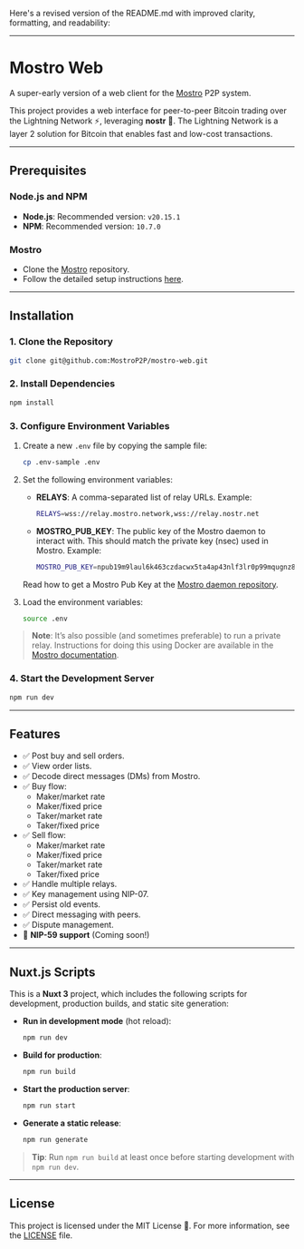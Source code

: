 Here's a revised version of the README.md with improved clarity, formatting, and readability: 

---

# Mostro Web

A super-early version of a web client for the [Mostro](https://github.com/MostroP2P/mostro) P2P system.

This project provides a web interface for peer-to-peer Bitcoin trading over the Lightning Network ⚡️, leveraging **nostr** 🦩. The Lightning Network is a layer 2 solution for Bitcoin that enables fast and low-cost transactions.

---

## Prerequisites

### Node.js and NPM
- **Node.js**: Recommended version: `v20.15.1`
- **NPM**: Recommended version: `10.7.0`

### Mostro
- Clone the [Mostro](https://github.com/MostroP2P/mostro) repository.
- Follow the detailed setup instructions [here](https://github.com/MostroP2P/mostro?tab=readme-ov-file#requirements).

---

## Installation

### 1. Clone the Repository
```bash
git clone git@github.com:MostroP2P/mostro-web.git
```

### 2. Install Dependencies
```bash
npm install
```

### 3. Configure Environment Variables
1. Create a new `.env` file by copying the sample file:
   ```bash
   cp .env-sample .env
   ```
2. Set the following environment variables:
   - **RELAYS**: A comma-separated list of relay URLs. Example:
     ```bash
     RELAYS=wss://relay.mostro.network,wss://relay.nostr.net
     ```
   - **MOSTRO_PUB_KEY**: The public key of the Mostro daemon to interact with. This should match the private key (nsec) used in Mostro. Example:
     ```bash
     MOSTRO_PUB_KEY=npub19m9laul6k463czdacwx5ta4ap43nlf3lr0p99mqugnz8mdz7wtvskkm5wg
     ```
    Read how to get a Mostro Pub Key at the [Mostro daemon repository](https://github.com/MostroP2P/mostro).

3. Load the environment variables:
   ```bash
   source .env
   ```

> **Note**: It’s also possible (and sometimes preferable) to run a private relay. Instructions for doing this using Docker are available in the [Mostro documentation](https://github.com/MostroP2P/mostro?tab=readme-ov-file#option-1-run-mostro-with-a-private-dockerized-relay).

### 4. Start the Development Server
```bash
npm run dev
```

---

## Features

- ✅ Post buy and sell orders.
- ✅ View order lists.
- ✅ Decode direct messages (DMs) from Mostro.
- ✅ Buy flow:
  - Maker/market rate
  - Maker/fixed price
  - Taker/market rate
  - Taker/fixed price
- ✅ Sell flow:
  - Maker/market rate
  - Maker/fixed price
  - Taker/market rate
  - Taker/fixed price
- ✅ Handle multiple relays.
- ✅ Key management using NIP-07.
- ✅ Persist old events.
- ✅ Direct messaging with peers.
- ✅ Dispute management.
- 🔲 **NIP-59 support** (Coming soon!)

---

## Nuxt.js Scripts

This is a **Nuxt 3** project, which includes the following scripts for development, production builds, and static site generation:

- **Run in development mode** (hot reload):
  ```bash
  npm run dev
  ```
- **Build for production**:
  ```bash
  npm run build
  ```
- **Start the production server**:
  ```bash
  npm run start
  ```
- **Generate a static release**:
  ```bash
  npm run generate
  ```

> **Tip**: Run `npm run build` at least once before starting development with `npm run dev`.

---

## License

This project is licensed under the MIT License 📜. For more information, see the [LICENSE](./LICENSE) file.